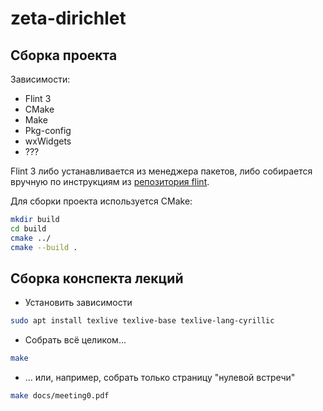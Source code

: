 # zeta-dirichlet

## Сборка проекта

Зависимости:
* Flint 3
* CMake
* Make
* Pkg-config
* wxWidgets
* ???

Flint 3 либо устанавливается из менеджера пакетов, либо собирается вручную по
инструкциям из [репозитория flint](https://github.com/flintlib/flint/tree/flint-3.1).

Для сборки проекта используется CMake:

```sh
mkdir build
cd build
cmake ../
cmake --build .
```

## Сборка конспекта лекций

* Установить зависимости
```sh
sudo apt install texlive texlive-base texlive-lang-cyrillic
```

* Собрать всё целиком...
```sh
make
```

* ... или, например, собрать только страницу "нулевой встречи"
```sh
make docs/meeting0.pdf
```

